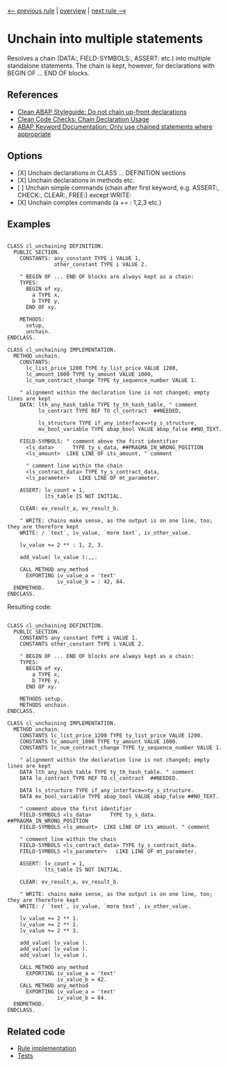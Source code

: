 [<-- previous rule](NeedlessSpacesRule.md) | [overview](../rules.md) | [next rule -->](LocalDeclarationOrderRule.md)

# Unchain into multiple statements

Resolves a chain \(DATA:, FIELD-SYMBOLS:, ASSERT: etc.\) into multiple standalone statements. The chain is kept, however, for declarations with BEGIN OF ... END OF blocks.

## References

* [Clean ABAP Styleguide: Do not chain up-front declarations](https://github.com/SAP/styleguides/blob/main/clean-abap/CleanABAP.md#do-not-chain-up-front-declarations)
* [Clean Code Checks: Chain Declaration Usage](https://github.com/SAP/code-pal-for-abap/blob/master/docs/checks/chain-declaration-usage.md)
* [ABAP Keyword Documentation: Only use chained statements where appropriate](https://help.sap.com/doc/abapdocu_latest_index_htm/latest/en-US/index.htm?file=abenchained_statements_guidl.htm)

## Options

* \[X\] Unchain declarations in CLASS ... DEFINITION sections
* \[X\] Unchain declarations in methods etc.
* \[ \] Unchain simple commands \(chain after first keyword, e.g. ASSERT:, CHECK:, CLEAR:, FREE:\) except WRITE:
* \[X\] Unchain complex commands \(a \+= : 1,2,3 etc.\)

## Examples


```ABAP

CLASS cl_unchaining DEFINITION.
  PUBLIC SECTION.
    CONSTANTS: any_constant TYPE i VALUE 1,
               other_constant TYPE i VALUE 2.

    " BEGIN OF ... END OF blocks are always kept as a chain:
    TYPES: 
      BEGIN of xy,
        a TYPE x,
        b TYPE y,
      END OF xy.

    METHODS:
      setup,
      unchain.
ENDCLASS.

CLASS cl_unchaining IMPLEMENTATION.
  METHOD unchain.
    CONSTANTS: 
      lc_list_price_1200 TYPE ty_list_price VALUE 1200,
      lc_amount_1000 TYPE ty_amount VALUE 1000,
      lc_num_contract_change TYPE ty_sequence_number VALUE 1.

    " alignment within the declaration line is not changed; empty lines are kept
    DATA: lth_any_hash_table TYPE ty_th_hash_table, " comment
          lo_contract TYPE REF TO cl_contract  ##NEEDED,

          ls_structure TYPE if_any_interface=>ty_s_structure,
          mv_bool_variable TYPE abap_bool VALUE abap_false ##NO_TEXT.

    FIELD-SYMBOLS: " comment above the first identifier
      <ls_data>      TYPE ty_s_data, ##PRAGMA_IN_WRONG_POSITION
      <ls_amount>  LIKE LINE OF its_amount, " comment

      " comment line within the chain
      <ls_contract_data> TYPE ty_s_contract_data,
      <ls_parameter>   LIKE LINE OF mt_parameter.

    ASSERT: lv_count = 1,
            lts_table IS NOT INITIAL.

    CLEAR: ev_result_a, ev_result_b.

    " WRITE: chains make sense, as the output is on one line, too; they are therefore kept
    WRITE: / `text`, iv_value, `more text`, iv_other_value.

    lv_value += 2 ** : 1, 2, 3.

    add_value( lv_value ):,,.

    CALL METHOD any_method
      EXPORTING iv_value_a = 'text'
                iv_value_b = : 42, 84.
  ENDMETHOD.
ENDCLASS.
```

Resulting code:

```ABAP

CLASS cl_unchaining DEFINITION.
  PUBLIC SECTION.
    CONSTANTS any_constant TYPE i VALUE 1.
    CONSTANTS other_constant TYPE i VALUE 2.

    " BEGIN OF ... END OF blocks are always kept as a chain:
    TYPES:
      BEGIN of xy,
        a TYPE x,
        b TYPE y,
      END OF xy.

    METHODS setup.
    METHODS unchain.
ENDCLASS.

CLASS cl_unchaining IMPLEMENTATION.
  METHOD unchain.
    CONSTANTS lc_list_price_1200 TYPE ty_list_price VALUE 1200.
    CONSTANTS lc_amount_1000 TYPE ty_amount VALUE 1000.
    CONSTANTS lc_num_contract_change TYPE ty_sequence_number VALUE 1.

    " alignment within the declaration line is not changed; empty lines are kept
    DATA lth_any_hash_table TYPE ty_th_hash_table. " comment
    DATA lo_contract TYPE REF TO cl_contract  ##NEEDED.

    DATA ls_structure TYPE if_any_interface=>ty_s_structure.
    DATA mv_bool_variable TYPE abap_bool VALUE abap_false ##NO_TEXT.

    " comment above the first identifier
    FIELD-SYMBOLS <ls_data>      TYPE ty_s_data. ##PRAGMA_IN_WRONG_POSITION
    FIELD-SYMBOLS <ls_amount>  LIKE LINE OF its_amount. " comment

    " comment line within the chain
    FIELD-SYMBOLS <ls_contract_data> TYPE ty_s_contract_data.
    FIELD-SYMBOLS <ls_parameter>   LIKE LINE OF mt_parameter.

    ASSERT: lv_count = 1,
            lts_table IS NOT INITIAL.

    CLEAR: ev_result_a, ev_result_b.

    " WRITE: chains make sense, as the output is on one line, too; they are therefore kept
    WRITE: / `text`, iv_value, `more text`, iv_other_value.

    lv_value += 2 ** 1.
    lv_value += 2 ** 2.
    lv_value += 2 ** 3.

    add_value( lv_value ).
    add_value( lv_value ).
    add_value( lv_value ).

    CALL METHOD any_method
      EXPORTING iv_value_a = 'text'
                iv_value_b = 42.
    CALL METHOD any_method
      EXPORTING iv_value_a = 'text'
                iv_value_b = 84.
  ENDMETHOD.
ENDCLASS.
```

## Related code

* [Rule implementation](../../com.sap.adt.abapcleaner/src/com/sap/adt/abapcleaner/rules/declarations/ChainRule.java)
* [Tests](../../test/com.sap.adt.abapcleaner.test/src/com/sap/adt/abapcleaner/rules/declarations/ChainTest.java)

